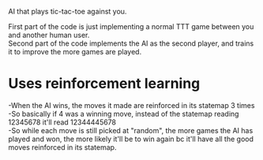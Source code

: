 AI that plays tic-tac-toe against you.

First part of the code is just implementing a normal TTT game between you and another human user.\
Second part of the code implements the AI as the second player, and trains it to improve the more games are played.


# Uses reinforcement learning
-When the AI wins, the moves it made are reinforced in its statemap 3 times\
-So basically if 4 was a winning move, instead of the statemap reading 12345678 it'll read 12344445678\
-So while each move is still picked at "random", the more games the AI has played and won, the more likely it'll be to win again bc it'll have all the good moves reinforced in its statemap. 





